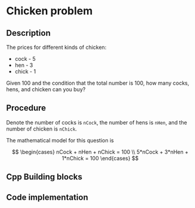 # Chicken problem

## Description

The prices for different kinds of chicken:

- cock - 5
- hen - 3
- chick - 1

Given 100 and the condition that the total number is 100, how many cocks, hens, and chicken can you buy?

## Procedure

Denote the number of cocks is `nCock`, the number of hens is `nHen`, and the number of chicken is `nChick`.

The mathematical model for this question is

$$
\begin{cases}
nCock + nHen + nChick = 100 \\
5*nCock + 3*nHen + 1*nChick = 100
\end{cases}
$$

## Cpp Building blocks

## Code implementation
